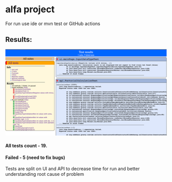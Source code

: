 # alfa project

For run use ide or mvn test or GitHub actions

## Results:

![img.png](img.png)

#### All tests count - 19.
#### Failed - 5 (need to fix bugs)

Tests are split on UI and API to decrease time for run and better understanding root cause of problem